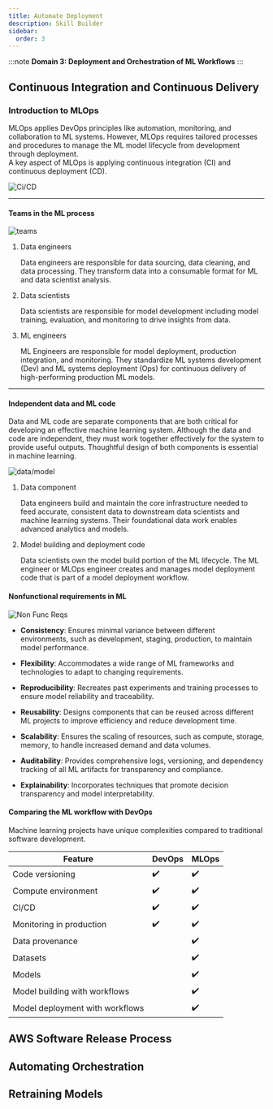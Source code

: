```yaml
---
title: Automate Deployment
description: Skill Builder
sidebar:
  order: 3
---
```

:::note
**Domain 3: Deployment and Orchestration of ML Workflows**
:::

## Continuous Integration and Continuous Delivery

### Introduction to MLOps

MLOps applies DevOps principles like automation, monitoring, and collaboration to ML systems. However, MLOps requires tailored processes and procedures to manage the ML model lifecycle from development through deployment.  
A key aspect of MLOps is applying continuous integration (CI) and continuous deployment (CD). 

![Ci/CD](/img/ci-cd.png)

---

#### Teams in the ML process

![teams](/img/teams.png)

1. Data engineers

    Data engineers are responsible for data sourcing, data cleaning, and data processing. They transform data into a consumable format for ML and data scientist analysis.

2. Data scientists

    Data scientists are responsible for model development including model training, evaluation, and monitoring to drive insights from data.

3. ML engineers

    ML Engineers are responsible for model deployment, production integration, and monitoring. They standardize ML systems development (Dev) and ML systems deployment (Ops) for continuous delivery of high-performing production ML models.

---

#### Independent data and ML code

Data and ML code are separate components that are both critical for developing an effective machine learning system. Although the data and code are independent, they must work together effectively for the system to provide useful outputs. Thoughtful design of both components is essential in machine learning.

![data/model](/img/data-model.png)

1. Data component

    Data engineers build and maintain the core infrastructure needed to feed accurate, consistent data to downstream data scientists and machine learning systems. Their foundational data work enables advanced analytics and models.

2. Model building and deployment code

    Data scientists own the model build portion of the ML lifecycle. The ML engineer or MLOps engineer creates and manages model deployment code that is part of a model deployment workflow.

#### Nonfunctional requirements in ML

![Non Func Reqs](/img/non-func-reqs.png)

- **Consistency**: Ensures minimal variance between different environments, such as development, staging, production, to maintain model performance.

- **Flexibility**: Accommodates a wide range of ML frameworks and technologies to adapt to changing requirements.

- **Reproducibility**: Recreates past experiments and training processes to ensure model reliability and traceability.

- **Reusability**: Designs components that can be reused across different ML projects to improve efficiency and reduce development time.

- **Scalability**: Ensures the scaling of resources, such as compute, storage, memory, to handle increased demand and data volumes.

- **Auditability**: Provides comprehensive logs, versioning, and dependency tracking of all ML artifacts for transparency and compliance.
  
- **Explainability**: Incorporates techniques that promote decision transparency and model interpretability.

#### Comparing the ML workflow with DevOps

Machine learning projects have unique complexities compared to traditional software development.

| Feature | DevOps | MLOps |
|---------|--------|-------|
| Code versioning  | ✔️  | ✔️  |
| Compute environment  | ✔️  | ✔️  |
| CI/CD  | ✔️  | ✔️  |
| Monitoring in production  | ✔️  | ✔️  |
| Data provenance  |   | ✔️  |
| Datasets  |   | ✔️  |
| Models  |   | ✔️  |
| Model building with workflows  |   | ✔️  |
| Model deployment with workflows  |   | ✔️  |

## AWS Software Release Process

## Automating Orchestration

## Retraining Models
